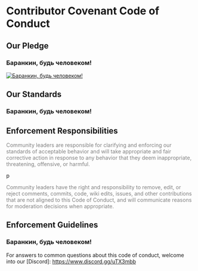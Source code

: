 # Contributor Covenant Code of Conduct

## Our Pledge

### Баранкин, будь человеком!

[![Баранкин, будь человеком!](https://img.youtube.com/vi/_SomwjbeNU4/0.jpg)](http://www.youtube.com/watch?v=_SomwjbeNU4)


## Our Standards

### Баранкин, будь человеком!

## Enforcement Responsibilities

<p style="color: grey">Community leaders are responsible for clarifying and enforcing our standards of
acceptable behavior and will take appropriate and fair corrective action in
response to any behavior that they deem inappropriate, threatening, offensive,
or harmful.</p>p

<p style="color: grey">Community leaders have the right and responsibility to remove, edit, or reject
comments, commits, code, wiki edits, issues, and other contributions that are
not aligned to this Code of Conduct, and will communicate reasons for moderation
decisions when appropriate.</p>

## Enforcement Guidelines

### Баранкин, будь человеком!


[homepage]: https://lord-server.ru/

For answers to common questions about this code of conduct, welcome into our [Discord]: https://www.discord.gg/uTX3mbb
